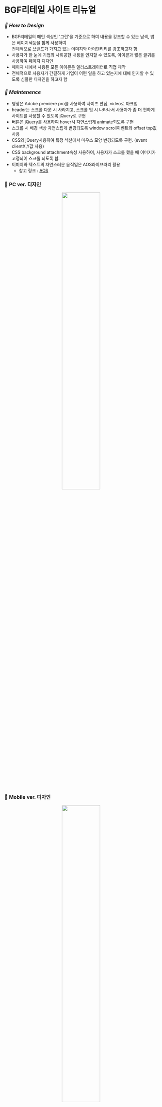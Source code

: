 # BGF리테일 사이트 리뉴얼   

### *💛 How to Design*
- BGF리테일의 메인 색상인 '그린'을 기준으로 하여 내용을 강조할 수 있는 남색, 밝은 베이지색등을 함께 사용하여     
  전체적으로 브랜드가 가지고 있는 이미지와 아이덴티티를 강조하고자 함
- 사용자가 한 눈에 기업의 사회공헌 내용을 인지할 수 있도록, 아이콘과 짧은 글귀를 사용하여 페이지 디자인
- 페이지 내에서 사용된 모든 아이콘은 일러스트레이터로 직접 제작
- 전체적으로 사용자가 간결하게 기업이 어떤 일을 하고 있는지에 대해 인지할 수 있도록 심플한 디자인을 하고자 함   

  
### *💛 Maintenence*
- 영상은 Adobe premiere pro를 사용하여 사이즈 편집, video로 마크업
- header는 스크롤 다운 시 사라지고, 스크롤 업 시 나타나서 사용자가 좀 더 편하게 사이트를 사용할 수 있도록 jQuery로 구현
- 버튼은 jQuery를 사용하여 hover시 자연스럽게 animate되도록 구현
- 스크롤 시 배경 색상 자연스럽게 변경되도록 window scroll이벤트와 offset top값 사용
- CSS와 jQuery사용하여 특정 섹션에서 마우스 모양 변경되도록 구현. (event clientX,Y값 사용)
- CSS background attachment속성 사용하여, 사용자가 스크롤 했을 때 이미지가 고정되어 스크롤 되도록 함.
- 이미지와 텍스트의 자연스러운 움직임은 AOS라이브러리 활용
  - 참고 링크 : [AOS](https://michalsnik.github.io/aos/)


### 💛 PC ver. 디자인
<p align="center"><img src="https://user-images.githubusercontent.com/75009488/111439754-07505680-8749-11eb-89e0-0645b4eb190b.jpg" width="50%" height="50%"/></p>          
        
        
### 💛 Mobile ver. 디자인
<p align="center"><img src="https://user-images.githubusercontent.com/75009488/111439764-0a4b4700-8749-11eb-9009-c7045f011217.jpg" width="50%" height="50%"/></p>
